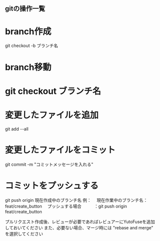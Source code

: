 ## gitの操作一覧

# branch作成
git checkout -b ブランチ名

# branch移動
# git checkout ブランチ名

# 変更したファイルを追加
git add --all

# 変更したファイルをコミット
git commit -m "コミットメッセージを入れる"

# コミットをプッシュする
git push origin 現在作成中のブランチ名
例：
　現在作業中のブランチ名：feat/create_button
　プッシュする場合　　　：git push origin feat/create_button

プルリクエスト作成後、レビューが必要であればレビュアーにYutoFuseを追加しておいてください
また、必要ない場合、マージ時には "rebase and merge" を選択してください
